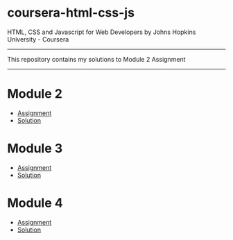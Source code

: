 # coursera-html-css-js

HTML, CSS and Javascript for Web Developers by Johns Hopkins University - Coursera
***
This repository contains my solutions to Module 2 Assignment 
***
# Module 2

* [Assignment](https://github.com/prachinavale/coursera-html-css-js/tree/master/module2-solution)
* [Solution](https://prachinavale.github.io/coursera-html-css-js/Module2-solution/index.html)


# Module 3

* [Assignment](https://github.com/prachinavale/coursera-html-css-js/tree/master/Module3-solution)
* [Solution](https://prachinavale.github.io/coursera-html-css-js/Module3-solution/index.html)


# Module 4

* [Assignment](https://github.com/prachinavale/coursera-html-css-js/tree/master/Module4-solution)
* [Solution](https://prachinavale.github.io/coursera-html-css-js/Module4-solution/index.html)
